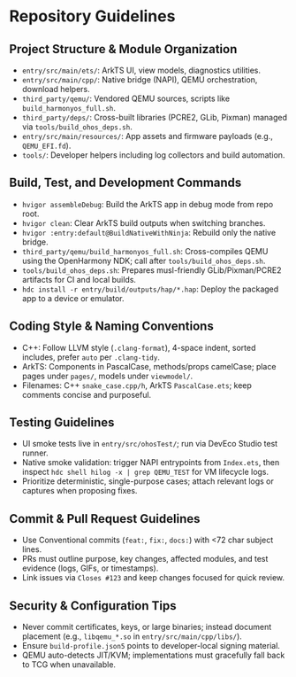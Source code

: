 # Repository Guidelines

## Project Structure & Module Organization
- `entry/src/main/ets/`: ArkTS UI, view models, diagnostics utilities.
- `entry/src/main/cpp/`: Native bridge (NAPI), QEMU orchestration, download helpers.
- `third_party/qemu/`: Vendored QEMU sources, scripts like `build_harmonyos_full.sh`.
- `third_party/deps/`: Cross-built libraries (PCRE2, GLib, Pixman) managed via `tools/build_ohos_deps.sh`.
- `entry/src/main/resources/`: App assets and firmware payloads (e.g., `QEMU_EFI.fd`).
- `tools/`: Developer helpers including log collectors and build automation.

## Build, Test, and Development Commands
- `hvigor assembleDebug`: Build the ArkTS app in debug mode from repo root.
- `hvigor clean`: Clear ArkTS build outputs when switching branches.
- `hvigor :entry:default@BuildNativeWithNinja`: Rebuild only the native bridge.
- `third_party/qemu/build_harmonyos_full.sh`: Cross-compiles QEMU using the OpenHarmony NDK; call after `tools/build_ohos_deps.sh`.
- `tools/build_ohos_deps.sh`: Prepares musl-friendly GLib/Pixman/PCRE2 artifacts for CI and local builds.
- `hdc install -r entry/build/outputs/hap/*.hap`: Deploy the packaged app to a device or emulator.

## Coding Style & Naming Conventions
- C++: Follow LLVM style (`.clang-format`), 4-space indent, sorted includes, prefer `auto` per `.clang-tidy`.
- ArkTS: Components in PascalCase, methods/props camelCase; place pages under `pages/`, models under `viewmodel/`.
- Filenames: C++ `snake_case.cpp/h`, ArkTS `PascalCase.ets`; keep comments concise and purposeful.

## Testing Guidelines
- UI smoke tests live in `entry/src/ohosTest/`; run via DevEco Studio test runner.
- Native smoke validation: trigger NAPI entrypoints from `Index.ets`, then inspect `hdc shell hilog -x | grep QEMU_TEST` for VM lifecycle logs.
- Prioritize deterministic, single-purpose cases; attach relevant logs or captures when proposing fixes.

## Commit & Pull Request Guidelines
- Use Conventional commits (`feat:`, `fix:`, `docs:`) with <72 char subject lines.
- PRs must outline purpose, key changes, affected modules, and test evidence (logs, GIFs, or timestamps).
- Link issues via `Closes #123` and keep changes focused for quick review.

## Security & Configuration Tips
- Never commit certificates, keys, or large binaries; instead document placement (e.g., `libqemu_*.so` in `entry/src/main/cpp/libs/`).
- Ensure `build-profile.json5` points to developer-local signing material.
- QEMU auto-detects JIT/KVM; implementations must gracefully fall back to TCG when unavailable.

